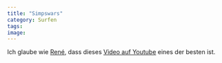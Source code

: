 ```yaml
---
title: "Simpswars"
category: Surfen
tags: 
image: 
---
```


Ich glaube wie [René](http://www.nerdcore.de/wp/2007/08/30/a-lightsaber-is-not-a-toy/), dass dieses [Video auf Youtube](http://www.youtube.com/watch?v=-56cSYP1do4) eines der besten ist.